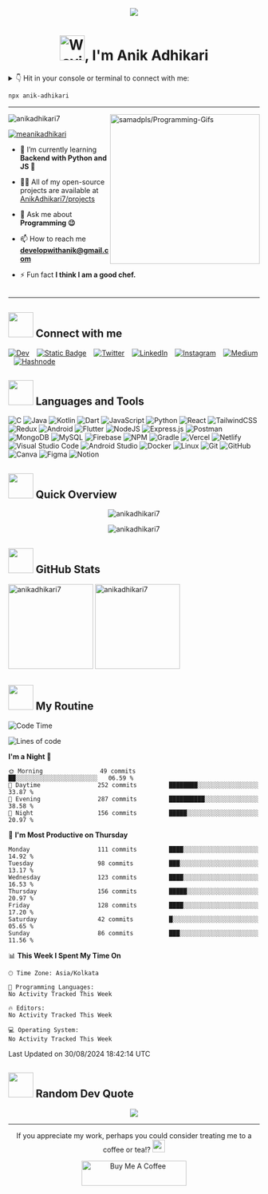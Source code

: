<p align="center"> <a href="https://anikadhikari.bio.link" >
<img src="https://user-images.githubusercontent.com/74038190/240877480-5f6597b4-ff7c-4415-9272-d95759df842f.gif" > </a> </p>

<!--- [![MasterHead](https://user-images.githubusercontent.com/74038190/221352995-5ac18bdf-1a19-4f99-bbb6-77559b220470.gif)](https://bio.link/anikadhikari) -->
<!--- [![MasterHead](https://user-images.githubusercontent.com/74038190/213910845-af37a709-8995-40d6-be59-724526e3c3d7.gif)](https://bio.link/anikadhikari) -->
<!--- [![MasterHead](https://user-images.githubusercontent.com/74038190/240877480-5f6597b4-ff7c-4415-9272-d95759df842f.gif)](https://bio.link/anikadhikari) -->
<!--- [![MasterHead](https://1.bp.blogspot.com/-7A4WynwLsMw/XbBpCXG8fHI/AAAAAAAAMt4/uOa1bpLskYgrwGbllhSu2SDj_Mig8SXJQCLcBGAsYHQ/s1600/2000_600px.gif)](https://bio.link/anikadhikari) -->

<h1 align="center"> <img src="https://raw.githubusercontent.com/nixin72/nixin72/master/wave.gif" 
         alt="Waving hand animated gif"
         width="50" />, I'm Anik Adhikari</h1>
<!-- <h2 align="center"># just another tech enthusiast... 🧑🏻‍💻</h2> -->

<details>
         <summary>
                👇 Hit in your console or terminal to connect with me:  
         </summary>
         repo 👉 <a href="https://github.com/AnikAdhikari7/npx-card">[npx anik-adhikari]</a>
</details>

```bash
npx anik-adhikari
```

---

<a href='https://github.com/samadpls/Programing-Gifs'>
<img align='right' src='https://programming-gifs.cyclic.app' widht=100 height=300 alt='samadpls/Programming-Gifs'></a>

<p align="left"> <img src="https://komarev.com/ghpvc/?username=anikadhikari7&label=Profile%20views&color=0e75b6&style=social&icon=0" alt="anikadhikari7" /> </p>

<p align="left"> <a href="https://twitter.com/meanikadhikari" target="blank"><img src="https://img.shields.io/badge/-%23000000?style=for-the-badge&logo=x&label=Follow%20%40MeAnikAdhikari&labelColor=black" alt="meanikadhikari" /></a> </p>

- 🌱 I’m currently learning **Backend with Python and JS 🤕**

- 👨‍💻 All of my open-source projects are available at [AnikAdhikari7/projects](https://github.com/AnikAdhikari7?tab=repositories)

- 💬 Ask me about **Programming 😉**

- 📫 How to reach me **developwithanik@gmail.com**

- ⚡ Fun fact **I think I am a good chef.** <br/> <br/>

---

## <img src="https://media.giphy.com/media/dhGGpFEXFUN63MVaSR/giphy.gif" width="50"> Connect with me
[![Dev](https://img.shields.io/badge/Dev-%230A0A0A?style=social&logo=dev.to)](https://dev.to/anikadhikari) &ensp;
[![Static Badge](https://img.shields.io/badge/xdadevelopers-%23EA7100?style=social&logo=xdadevelopers)](https://forum.xda-developers.com/m/anikadhikari.12668517/) &ensp;
[![Twitter](https://img.shields.io/badge/Twitter-%231D9BF0?style=social&logo=twitter)](https://twitter.com/meanikadhikari) &ensp;
[![LinkedIn](https://img.shields.io/badge/LinkedIn-%230A66C2?style=social&logo=linkedin)](https://linkedin.com/in/anikadhikari) &ensp;
[![Instagram](https://img.shields.io/badge/Instagram-%23E4405F?style=social&logo=instagram)](https://instagram.com/meanikadhikari) &ensp;
[![Medium](https://img.shields.io/badge/Medium-%23000000?style=social&logo=medium)](https://medium.com/@anikadhikari) &ensp;
[![Hashnode](https://img.shields.io/badge/Hashnode-%232962FF?style=social&logo=hashnode)](https://hashnode.com/@anikadhikari) &ensp;


## <img src="https://media.giphy.com/media/mAZf4H4Pi0wwlj3ZAw/giphy.gif" width="50"> Languages and Tools
<!-- 
// yet to learn --
![C#](https://img.shields.io/badge/c%23-%23239120.svg?style=for-the-badge&logo=c-sharp&logoColor=white) 
![Solidity](https://img.shields.io/badge/Solidity-%23363636.svg?style=for-the-badge&logo=solidity&logoColor=white)
![Swift](https://img.shields.io/badge/swift-F54A2A?style=for-the-badge&logo=swift&logoColor=white)
![TypeScript](https://img.shields.io/badge/typescript-%23007ACC.svg?style=for-the-badge&logo=typescript&logoColor=white)   
![Heroku](https://img.shields.io/badge/heroku-%23430098.svg?style=for-the-badge&logo=heroku&logoColor=white) 
![Django](https://img.shields.io/badge/django-%23092E20.svg?style=for-the-badge&logo=django&logoColor=white) 
![DjangoREST](https://img.shields.io/badge/DJANGO-REST-ff1709?style=for-the-badge&logo=django&logoColor=white&color=ff1709&labelColor=gray) 
![Vuetify](https://img.shields.io/badge/Vuetify-1867C0?style=for-the-badge&logo=vuetify&logoColor=AEDDFF) 
![Xamarin](https://img.shields.io/badge/Xamarin-3199DC?style=for-the-badge&logo=xamarin&logoColor=white) 
![Vue.js](https://img.shields.io/badge/vuejs-%2335495e.svg?style=for-the-badge&logo=vuedotjs&logoColor=%234FC08D)  
![Gatsby](https://img.shields.io/badge/Gatsby-%23663399.svg?style=for-the-badge&logo=gatsby&logoColor=white) 
![FastAPI](https://img.shields.io/badge/FastAPI-005571?style=for-the-badge&logo=fastapi) 
![Postgres](https://img.shields.io/badge/postgres-%23316192.svg?style=for-the-badge&logo=postgresql&logoColor=white) 
![SQLite](https://img.shields.io/badge/sqlite-%2307405e.svg?style=for-the-badge&logo=sqlite&logoColor=white) 
![Realm](https://img.shields.io/badge/Realm-39477F?style=for-the-badge&logo=realm&logoColor=white) 
![Affinity Designer](https://img.shields.io/badge/affinitydesginer-%231B72BE.svg?style=for-the-badge&logo=affinity-designer&logoColor=white)  
![Swagger](https://img.shields.io/badge/-Swagger-%23Clojure?style=for-the-badge&logo=swagger&logoColor=white)
![Terraform](https://img.shields.io/badge/terraform-%235835CC.svg?style=for-the-badge&logo=terraform&logoColor=white) 
![AWS](https://img.shields.io/badge/aws-%23232F3E?style=for-the-badge&logo=amazon-aws)
![Google Cloud](https://img.shields.io/badge/Google%20Cloud-%234285F4.svg?style=for-the-badge&logo=google-cloud&logoColor=white)
-->

![C](https://img.shields.io/badge/C-%23A8B9CC?style=for-the-badge&logo=C&logoColor=black)
![Java](https://img.shields.io/badge/java-%23ED8B00.svg?style=for-the-badge&logo=java&logoColor=white)
![Kotlin](https://img.shields.io/badge/kotlin-%230095D5.svg?style=for-the-badge&logo=kotlin&logoColor=white)
![Dart](https://img.shields.io/badge/dart-%230175C2.svg?style=for-the-badge&logo=dart&logoColor=white)
![JavaScript](https://img.shields.io/badge/JavaScript-%23F7DF1E?style=for-the-badge&logo=javascript&logoColor=black)
![Python](https://img.shields.io/badge/Python-%233776AB?style=for-the-badge&logo=python&logoColor=white)
![React](https://img.shields.io/badge/react-%2320232a.svg?style=for-the-badge&logo=react&logoColor=%2361DAFB) 
![TailwindCSS](https://img.shields.io/badge/tailwindcss-%2338B2AC.svg?style=for-the-badge&logo=tailwind-css&logoColor=white)
![Redux](https://img.shields.io/badge/redux-%23593d88.svg?style=for-the-badge&logo=redux&logoColor=white) 
![Android](https://img.shields.io/badge/Android-%233DDC84?style=for-the-badge&logo=Android&logoColor=white)
![Flutter](https://img.shields.io/badge/Flutter-%2302569B.svg?style=for-the-badge&logo=Flutter&logoColor=white)
![NodeJS](https://img.shields.io/badge/node.js-6DA55F?style=for-the-badge&logo=node.js&logoColor=white)
![Express.js](https://img.shields.io/badge/express.js-%23404d59.svg?style=for-the-badge&logo=express&logoColor=%2361DAFB)
![Postman](https://img.shields.io/badge/Postman-FF6C37?style=for-the-badge&logo=postman&logoColor=white)
![MongoDB](https://img.shields.io/badge/MongoDB-%234ea94b.svg?style=for-the-badge&logo=mongodb&logoColor=white)
![MySQL](https://img.shields.io/badge/mysql-%2300f.svg?style=for-the-badge&logo=mysql&logoColor=white)
![Firebase](https://img.shields.io/badge/firebase-%23FFCA28?style=for-the-badge&logo=firebase&logoColor=black)
![NPM](https://img.shields.io/badge/NPM-%23000000.svg?style=for-the-badge&logo=npm&logoColor=white)
![Gradle](https://img.shields.io/badge/Gradle-02303A.svg?style=for-the-badge&logo=Gradle&logoColor=white)
![Vercel](https://img.shields.io/badge/vercel-%23000000.svg?style=for-the-badge&logo=vercel&logoColor=white)
![Netlify](https://img.shields.io/badge/netlify-%23000000.svg?style=for-the-badge&logo=netlify&logoColor=#00C7B7)
![Visual Studio Code](https://img.shields.io/badge/Visual%20Studio%20Code-%23007ACC?style=for-the-badge&logo=visualstudiocode)
![Android Studio](https://img.shields.io/badge/Android%20Studio-%233DDC84?style=for-the-badge&logo=androidstudio&logoColor=white)
![Docker](https://img.shields.io/badge/docker-%230db7ed.svg?style=for-the-badge&logo=docker&logoColor=white)
![Linux](https://img.shields.io/badge/Linux-%23FCC624?style=for-the-badge&logo=linux&logoColor=black)
![Git](https://img.shields.io/badge/Git-%23F05032?style=for-the-badge&logo=Git&logoColor=white)
![GitHub](https://img.shields.io/badge/GitHub-%23181717?style=for-the-badge&logo=github&logoColor=white)
![Canva](https://img.shields.io/badge/Canva-%2300C4CC.svg?style=for-the-badge&logo=Canva&logoColor=white)
![Figma](https://img.shields.io/badge/figma-%23F24E1E.svg?style=for-the-badge&logo=figma&logoColor=white)
![Notion](https://img.shields.io/badge/Notion-%23000000.svg?style=for-the-badge&logo=notion&logoColor=white)


## <img src="https://media.giphy.com/media/UTSQ9uDYdL1V19C9DB/giphy.gif" width="50"> Quick Overview
<p align="center">
  <img src="https://github-readme-stats.vercel.app/api/top-langs?username=anikadhikari7&show_icons=true&locale=en&layout=compact&theme=gotham&hide_border=false&count_private=true" alt="anikadhikari7" />
</p>
<p align="center">
  <img src="https://github-profile-summary-cards.vercel.app/api/cards/profile-details?username=anikadhikari7&show_icons=true&locale=en&layout=compact&theme=gotham&hide_border=false&count_private=true" alt="anikadhikari7" />
</p>


## <img src="https://media.giphy.com/media/jUQHpQ3UjFBfRlQekP/giphy.gif" width="50"> GitHub Stats
<p align="">
  <img align="" src="https://github-readme-stats.vercel.app/api?username=anikadhikari7&show_icons=true&locale=en&theme=gotham&hide_border=false&count_private=true" alt="anikadhikari7" height="170"/>
  <img align="" src="https://github-readme-streak-stats.herokuapp.com/?user=anikadhikari7&theme=gotham&hide_border=false&count_private=true" alt="anikadhikari7" height="170"/>
</p>

## <img src="https://media.giphy.com/media/gCWkRsa39liKgD0GLW/giphy.gif" width="50"> My Routine

<!--START_SECTION:waka-->
![Code Time](http://img.shields.io/badge/Code%20Time-188%20hrs%2046%20mins-blue)

![Lines of code](https://img.shields.io/badge/From%20Hello%20World%20I%27ve%20Written-1.0%20million%20lines%20of%20code-blue)

**I'm a Night 🦉** 

```text
🌞 Morning                49 commits          ██░░░░░░░░░░░░░░░░░░░░░░░   06.59 % 
🌆 Daytime                252 commits         ████████░░░░░░░░░░░░░░░░░   33.87 % 
🌃 Evening                287 commits         ██████████░░░░░░░░░░░░░░░   38.58 % 
🌙 Night                  156 commits         █████░░░░░░░░░░░░░░░░░░░░   20.97 % 
```
📅 **I'm Most Productive on Thursday** 

```text
Monday                   111 commits         ████░░░░░░░░░░░░░░░░░░░░░   14.92 % 
Tuesday                  98 commits          ███░░░░░░░░░░░░░░░░░░░░░░   13.17 % 
Wednesday                123 commits         ████░░░░░░░░░░░░░░░░░░░░░   16.53 % 
Thursday                 156 commits         █████░░░░░░░░░░░░░░░░░░░░   20.97 % 
Friday                   128 commits         ████░░░░░░░░░░░░░░░░░░░░░   17.20 % 
Saturday                 42 commits          █░░░░░░░░░░░░░░░░░░░░░░░░   05.65 % 
Sunday                   86 commits          ███░░░░░░░░░░░░░░░░░░░░░░   11.56 % 
```


📊 **This Week I Spent My Time On** 

```text
🕑︎ Time Zone: Asia/Kolkata

💬 Programming Languages: 
No Activity Tracked This Week

🔥 Editors: 
No Activity Tracked This Week

💻 Operating System: 
No Activity Tracked This Week
```


 Last Updated on 30/08/2024 18:42:14 UTC
<!--END_SECTION:waka-->

## <img src="https://media.giphy.com/media/Vx8UvEl6jTEnZX1w1E/giphy.gif" width="50"> Random Dev Quote 
<p align="center">
<img  src="https://quotes-github-readme.vercel.app/api?type=horizontal&theme=vue" />
</p>

---

<p align="center"> If you appreciate my work, perhaps you could consider treating me to a coffee or tea!? <img src="https://media.giphy.com/media/UnyKXModRZbJZiJhSW/giphy.gif" width="25">
<p align="center">
         <a href="https://www.buymeacoffee.com/anikadhikari"> <img align="center" src="https://cdn.buymeacoffee.com/buttons/v2/default-red.png" height="50" width="210" alt="Buy Me A Coffee" /> </a>
</p>


<!---
Hello, kind Visitor! 🌟 Thank you for taking the time to explore and download my readme.md file.

If you find my work valuable, a shout-out would mean the world to me! 🥺👉👈
Your support keeps the creative vibes flowing.🤝

Feel free to customize the fields as needed and dive into the joy of personalization! 🚀 Happy tinkering and crafting your unique experience!

Cheers to collaboration and happy coding! 🎉👩‍💻👨‍💻
--->
